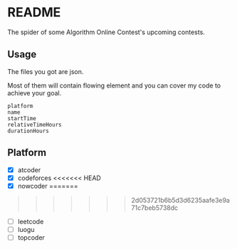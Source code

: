 # README

The spider of some Algorithm Online Contest's upcoming contests.

## Usage

The files you got are json.

Most of them will contain flowing element and you can cover my code to achieve your goal.

```
platform
name
startTime
relativeTimeHours
durationHours
```

## Platform

- [x] atcoder
- [x] codeforces
<<<<<<< HEAD
- [x] nowcoder
=======
>>>>>>> 2d053721b6b5d3d6235aafe3e9a71c7beb5738dc
- [ ] leetcode
- [ ] luogu
- [ ] topcoder
